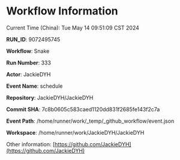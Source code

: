 # Workflow Information

Current Time (China): Tue May 14 09:51:09 CST 2024  

**RUN_ID**: 9072495745  

**Workflow**: Snake  

**Run Number**: 333  

**Actor**: JackieDYH  

**Event Name**: schedule  

**Repository**: JackieDYH/JackieDYH  

**Commit SHA**: 7c8b0605c583caed1120dd831f2685fe143f2c7a  

**Event Path**: /home/runner/work/_temp/_github_workflow/event.json  

**Workspace**: /home/runner/work/JackieDYH/JackieDYH  

Other information: [https://github.com/JackieDYH](https://github.com/JackieDYH)
